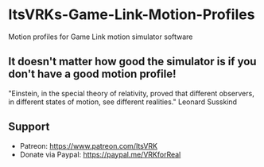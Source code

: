 # ItsVRKs-Game-Link-Motion-Profiles
Motion profiles for Game Link motion simulator software

## It doesn't matter how good the simulator is if you don't have a good motion profile!

"Einstein, in the special theory of relativity, proved that different observers, in different states of motion, see different realities." Leonard Susskind

## Support

- Patreon: https://www.patreon.com/ItsVRK
- Donate via Paypal: https://paypal.me/VRKforReal
